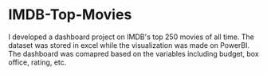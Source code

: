 # IMDB-Top-Movies

I developed a dashboard project on IMDB's top 250 movies of all time. The dataset was stored in excel while the visualization was made on PowerBI. The dashboard was comapred based on the variables including budget, box office, rating, etc.

